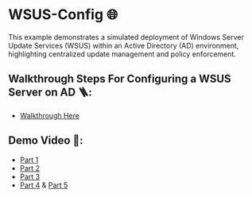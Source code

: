 # WSUS-Config 🌐
This example demonstrates a simulated deployment of Windows Server Update Services (WSUS) within an Active Directory (AD) environment, highlighting centralized update management and policy enforcement.
## Walkthrough Steps For Configuring a WSUS Server on AD 🪜:
- [Walkthrough Here](Walkthrough.md)
## Demo Video 🎥:
- [Part 1](https://www.loom.com/share/1d9902ebb6504ea593f6a1adc95a6b40?sid=7cb1cb27-8cd3-41a7-8b64-2bf85fc5e2b9)
- [Part 2](https://www.loom.com/share/4b77260438f04a9fa03273755d15b367?sid=1eaa27d8-49cd-4ded-ad26-db98fc7cb907)
- [Part 3](https://www.loom.com/share/67953f9d31b14337b86bb3642b842fd0?sid=139c2437-9277-4b49-aa5e-ce0243589c4f)
- [Part 4](https://www.loom.com/share/e1dcb182e1544fc78b8fa162dd687201?sid=48311d62-ce9d-440c-9616-eb5adec2d751) & [Part 5](https://www.loom.com/share/3fec99466a634cd5889fae2d9178358a?sid=9753dd49-e651-44e6-b038-d47074503254)
